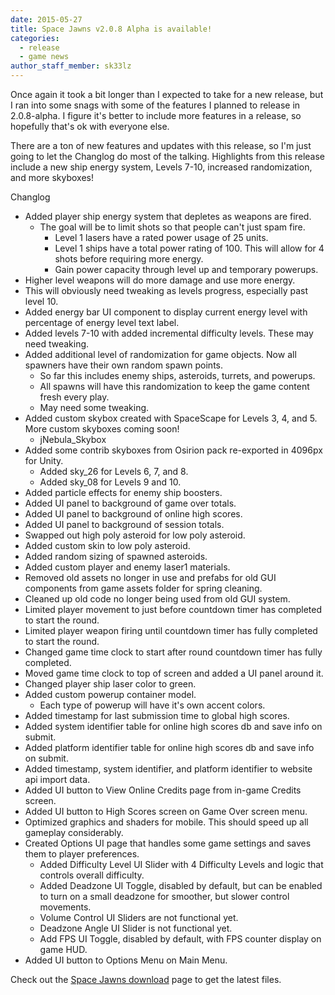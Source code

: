 ```yaml
---
date: 2015-05-27
title: Space Jawns v2.0.8 Alpha is available!
categories:
  - release
  - game news
author_staff_member: sk33lz
---
```


Once again it took a bit longer than I expected to take for a new release, but I ran into some snags with some of the features I planned to release in 2.0.8-alpha. I figure it's better to include more features in a release, so hopefully that's ok with everyone else.

There are a ton of new features and updates with this release, so I'm just going to let the Changlog do most of the talking. Highlights from this release include a new ship energy system, Levels 7-10, increased randomization, and more skyboxes!

Changlog
- Added player ship energy system that depletes as weapons are fired.
  - The goal will be to limit shots so that people can't just spam fire.
    - Level 1 lasers have a rated power usage of 25 units.
    - Level 1 ships have a total power rating of 100. This will allow for 4 shots before requiring more energy.
    - Gain power capacity through level up and temporary powerups.
- Higher level weapons will do more damage and use more energy.
- This will obviously need tweaking as levels progress, especially past level 10.
- Added energy bar UI component to display current energy level with percentage of energy level text label.
- Added levels 7-10 with added incremental difficulty levels. These may need tweaking.
- Added additional level of randomization for game objects. Now all spawners have their own random spawn points.
  - So far this includes enemy ships, asteroids, turrets, and powerups.
  - All spawns will have this randomization to keep the game content fresh every play.
  - May need some tweaking.
- Added custom skybox created with SpaceScape for Levels 3, 4, and 5. More custom skyboxes coming soon!
  - jNebula_Skybox
- Added some contrib skyboxes from Osirion pack re-exported in 4096px for Unity.
  - Added sky_26 for Levels 6, 7, and 8.
  - Added sky_08 for Levels 9 and 10.
- Added particle effects for enemy ship boosters.
- Added UI panel to background of game over totals.
- Added UI panel to background of online high scores.
- Added UI panel to background of session totals.
- Swapped out high poly asteroid for low poly asteroid.
- Added custom skin to low poly asteroid.
- Added random sizing of spawned asteroids.
- Added custom player and enemy laser1 materials.
- Removed old assets no longer in use and prefabs for old GUI components from game assets folder for spring cleaning.
- Cleaned up old code no longer being used from old GUI system.
- Limited player movement to just before countdown timer has completed to start the round.
- Limited player weapon firing until countdown timer has fully completed to start the round.
- Changed game time clock to start after round countdown timer has fully completed.
- Moved game time clock to top of screen and added a UI panel around it.
- Changed player ship laser color to green.
- Added custom powerup container model.
  - Each type of powerup will have it's own accent colors.
- Added timestamp for last submission time to global high scores.
- Added system identifier table for online high scores db and save info on submit.
- Added platform identifier table for online high scores db and save info on submit.
- Added timestamp, system identifier, and platform identifier to website api import data.
- Added UI button to View Online Credits page from in-game Credits screen.
- Added UI button to High Scores screen on Game Over screen menu.
- Optimized graphics and shaders for mobile. This should speed up all gameplay considerably.
- Created Options UI page that handles some game settings and saves them to player preferences.
  - Added Difficulty Level UI Slider with 4 Difficulty Levels and logic that controls overall difficulty.
  - Added Deadzone UI Toggle, disabled by default, but can be enabled to turn on a small deadzone for smoother, but slower control movements.
  - Volume Control UI Sliders are not functional yet.
  - Deadzone Angle UI Slider is not functional yet.
  - Add FPS UI Toggle, disabled by default, with FPS counter display on game HUD.
- Added UI button to Options Menu on Main Menu.

Check out the [Space Jawns download](/download) page to get the latest files.
